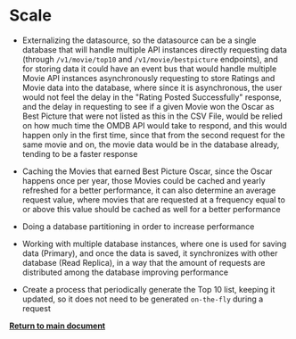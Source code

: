 # Scale

* Externalizing the datasource, so the datasource can be a single database that will handle multiple API instances directly
requesting data (through `/v1/movie/top10` and `/v1/movie/bestpicture` endpoints), and for storing data it could have an
event bus that would handle multiple Movie API instances asynchronously requesting to store Ratings and Movie data
into the database, where since it is asynchronous, the user would not feel the delay in the "Rating Posted Successfully"
response, and the delay in requesting to see if a given Movie won the Oscar as Best Picture that were not listed as
this in the CSV File, would be relied on how much time the OMDB API would take to respond, and this would happen only in
the first time, since that from the second request for the same movie and on, the movie data would be in the database
already, tending to be a faster response
  
* Caching the Movies that earned Best Picture Oscar, since the Oscar happens once per year, those Movies could be cached
and yearly refreshed for a better performance, it can also determine an average request value, where movies that are
requested at a frequency equal to or above this value should be cached as well for a better performance

* Doing a database partitioning in order to increase performance

* Working with multiple database instances, where one is used for saving data (Primary), and once the data is saved, it
synchronizes with other database (Read Replica), in a way that the amount of requests are distributed among the database
improving performance

* Create a process that periodically generate the Top 10 list, keeping it updated, so it does not need to be generated
`on-the-fly` during a request

[**Return to main document**](https://github.com/daniel-chiuratto-seabra/movieapi/blob/main/README.md)